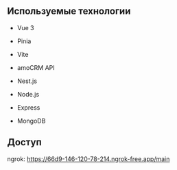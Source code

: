 ## Используемые технологии

- Vue 3

- Pinia

- Vite

- amoCRM API

- Nest.js

- Node.js

- Express

- MongoDB

## Доступ

ngrok: https://66d9-146-120-78-214.ngrok-free.app/main
